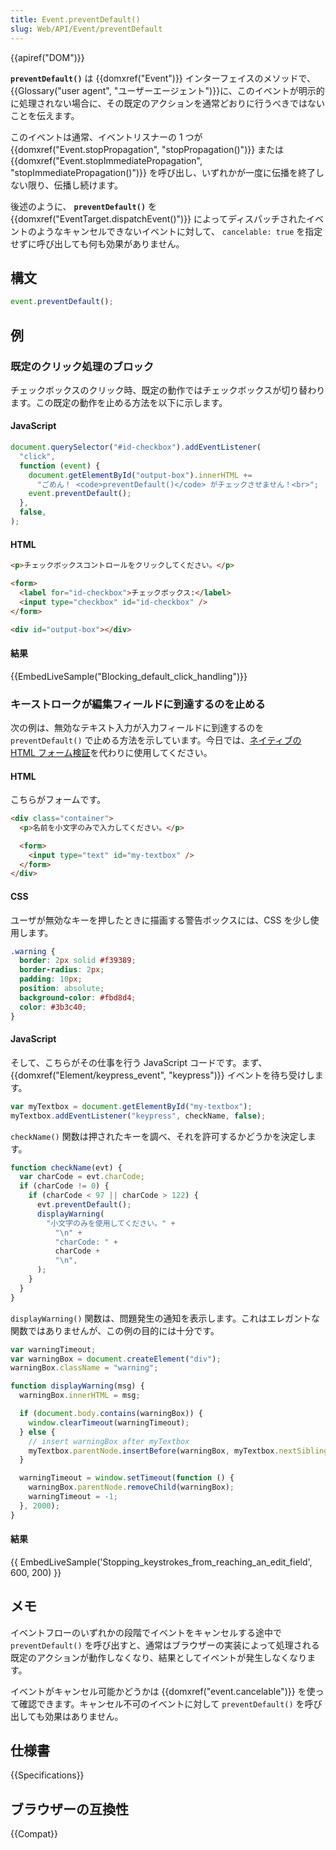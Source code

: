 ```yaml
---
title: Event.preventDefault()
slug: Web/API/Event/preventDefault
---
```


{{apiref("DOM")}}

**`preventDefault()`** は {{domxref("Event")}} インターフェイスのメソッドで、{{Glossary("user agent", "ユーザーエージェント")}}に、このイベントが明示的に処理されない場合に、その既定のアクションを通常どおりに行うべきではないことを伝えます。

このイベントは通常、イベントリスナーの 1 つが {{domxref("Event.stopPropagation", "stopPropagation()")}} または {{domxref("Event.stopImmediatePropagation", "stopImmediatePropagation()")}} を呼び出し、いずれかが一度に伝播を終了しない限り、伝播し続けます。

後述のように、 **`preventDefault()`** を {{domxref("EventTarget.dispatchEvent()")}} によってディスパッチされたイベントのようなキャンセルできないイベントに対して、 `cancelable: true` を指定せずに呼び出しても何も効果がありません。

## 構文

```js
event.preventDefault();
```

## 例

### 既定のクリック処理のブロック

チェックボックスのクリック時、既定の動作ではチェックボックスが切り替わります。この既定の動作を止める方法を以下に示します。

#### JavaScript

```js
document.querySelector("#id-checkbox").addEventListener(
  "click",
  function (event) {
    document.getElementById("output-box").innerHTML +=
      "ごめん！ <code>preventDefault()</code> がチェックさせません！<br>";
    event.preventDefault();
  },
  false,
);
```

#### HTML

```html
<p>チェックボックスコントロールをクリックしてください。</p>

<form>
  <label for="id-checkbox">チェックボックス:</label>
  <input type="checkbox" id="id-checkbox" />
</form>

<div id="output-box"></div>
```

#### 結果

{{EmbedLiveSample("Blocking_default_click_handling")}}

### キーストロークが編集フィールドに到達するのを止める

次の例は、無効なテキスト入力が入力フィールドに到達するのを `preventDefault()` で止める方法を示しています。今日では、[ネイティブの HTML フォーム検証](/ja/docs/Learn/Forms/Form_validation)を代わりに使用してください。

#### HTML

こちらがフォームです。

```html
<div class="container">
  <p>名前を小文字のみで入力してください。</p>

  <form>
    <input type="text" id="my-textbox" />
  </form>
</div>
```

#### CSS

ユーザが無効なキーを押したときに描画する警告ボックスには、CSS を少し使用します。

```css
.warning {
  border: 2px solid #f39389;
  border-radius: 2px;
  padding: 10px;
  position: absolute;
  background-color: #fbd8d4;
  color: #3b3c40;
}
```

#### JavaScript

そして、こちらがその仕事を行う JavaScript コードです。まず、{{domxref("Element/keypress_event", "keypress")}} イベントを待ち受けします。

```js
var myTextbox = document.getElementById("my-textbox");
myTextbox.addEventListener("keypress", checkName, false);
```

`checkName()` 関数は押されたキーを調べ、それを許可するかどうかを決定します。

```js
function checkName(evt) {
  var charCode = evt.charCode;
  if (charCode != 0) {
    if (charCode < 97 || charCode > 122) {
      evt.preventDefault();
      displayWarning(
        "小文字のみを使用してください。" +
          "\n" +
          "charCode: " +
          charCode +
          "\n",
      );
    }
  }
}
```

`displayWarning()` 関数は、問題発生の通知を表示します。これはエレガントな関数ではありませんが、この例の目的には十分です。

```js
var warningTimeout;
var warningBox = document.createElement("div");
warningBox.className = "warning";

function displayWarning(msg) {
  warningBox.innerHTML = msg;

  if (document.body.contains(warningBox)) {
    window.clearTimeout(warningTimeout);
  } else {
    // insert warningBox after myTextbox
    myTextbox.parentNode.insertBefore(warningBox, myTextbox.nextSibling);
  }

  warningTimeout = window.setTimeout(function () {
    warningBox.parentNode.removeChild(warningBox);
    warningTimeout = -1;
  }, 2000);
}
```

#### 結果

{{ EmbedLiveSample('Stopping_keystrokes_from_reaching_an_edit_field', 600, 200) }}

## メモ

イベントフローのいずれかの段階でイベントをキャンセルする途中で `preventDefault()` を呼び出すと、通常はブラウザーの実装によって処理される既定のアクションが動作しなくなり、結果としてイベントが発生しなくなります。

イベントがキャンセル可能かどうかは {{domxref("event.cancelable")}} を使って確認できます。キャンセル不可のイベントに対して `preventDefault()` を呼び出しても効果はありません。

## 仕様書

{{Specifications}}

## ブラウザーの互換性

{{Compat}}
